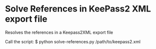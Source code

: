 # Solve References in KeePass2 XML export file
Resolves the references in a Keepass2XML export file

Call the script: $ python solve-references.py /path/to/keepass2.xml
